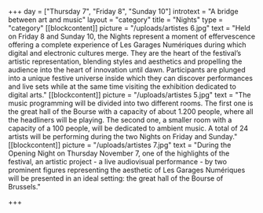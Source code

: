 +++
day = ["Thursday 7", "Friday 8", "Sunday 10"]
introtext = "A bridge between art and music"
layout = "category"
title = "Nights"
type = "category"
[[blockcontent]]
picture = "/uploads/artistes 6.jpg"
text = "Held on Friday 8 and Sunday 10, the Nights represent a moment of effervescence offering a complete experience of Les Garages Numériques during which digital and electronic cultures merge. They are the heart of the festival’s artistic representation, blending styles and aesthetics and propelling the audience into the heart of innovation until dawn. Participants are plunged into a unique festive universe inside which they can discover performances and live sets while at the same time visiting the exhibition dedicated to digital arts."
[[blockcontent]]
picture = "/uploads/artistes 5.jpg"
text = "The music programming will be divided into two different rooms. The first one is the great hall of the Bourse with a capacity of about 1.200 people, where all the headliners will be playing. The second one, a smaller room with a capacity of a 100 people, will be dedicated to ambient music. A total of 24 artists will be performing during the two Nights on Friday and Sunday."
[[blockcontent]]
picture = "/uploads/artistes 7.jpg"
text = "During the Opening Night on Thursday November 7, one of the highlights of the festival, an artistic project - a live audiovisual performance - by two prominent figures representing the aesthetic of Les Garages Numériques will be presented in an ideal setting: the great hall of the Bourse of Brussels."

+++
